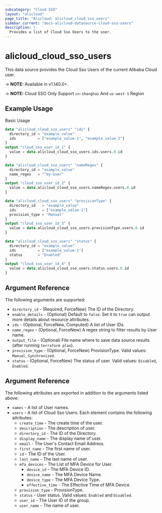 ```yaml
---
subcategory: "Cloud SSO"
layout: "alicloud"
page_title: "Alicloud: alicloud_cloud_sso_users"
sidebar_current: "docs-alicloud-datasource-cloud-sso-users"
description: |-
  Provides a list of Cloud Sso Users to the user.
---
```


# alicloud\_cloud\_sso\_users

This data source provides the Cloud Sso Users of the current Alibaba Cloud user.

-> **NOTE:** Available in v1.140.0+.

-> **NOTE:** Cloud SSO Only Support `cn-shanghai` And `us-west-1` Region

## Example Usage

Basic Usage

```terraform
data "alicloud_cloud_sso_users" "ids" {
  directory_id = "example_value"
  ids          = ["example_value-1", "example_value-2"]
}
output "cloud_sso_user_id_1" {
  value = data.alicloud_cloud_sso_users.ids.users.0.id
}

data "alicloud_cloud_sso_users" "nameRegex" {
  directory_id = "example_value"
  name_regex   = "^my-User"
}
output "cloud_sso_user_id_2" {
  value = data.alicloud_cloud_sso_users.nameRegex.users.0.id
}

data "alicloud_cloud_sso_users" "provisionType" {
  directory_id   = "example_value"
  ids            = ["example_value-1"]
  provision_type = "Manual"
}
output "cloud_sso_user_id_3" {
  value = data.alicloud_cloud_sso_users.provisionType.users.0.id
}

data "alicloud_cloud_sso_users" "status" {
  directory_id = "example_value"
  ids          = ["example_value-1"]
  status       = "Enabled"
}
output "cloud_sso_user_id_4" {
  value = data.alicloud_cloud_sso_users.status.users.0.id
}

```

## Argument Reference

The following arguments are supported:

* `directory_id` - (Required, ForceNew) The ID of the Directory.
* `enable_details` - (Optional) Default to `false`. Set it to `true` can output more details about resource attributes.
* `ids` - (Optional, ForceNew, Computed)  A list of User IDs.
* `name_regex` - (Optional, ForceNew) A regex string to filter results by User name.
* `output_file` - (Optional) File name where to save data source results (after running `terraform plan`).
* `provision_type` - (Optional, ForceNew) ProvisionType. Valid values: `Manual`, `Synchronized`.
* `status` - (Optional, ForceNew) The status of user. Valid values: `Disabled`, `Enabled`.

## Argument Reference

The following attributes are exported in addition to the arguments listed above:

* `names` - A list of User names.
* `users` - A list of Cloud Sso Users. Each element contains the following attributes:
    * `create_time` - The create time of the user.
    * `description` - The description of user.
    * `directory_id` - The ID of the Directory.
    * `display_name` - The display name of user.
    * `email` - The User's Contact Email Address.
    * `first_name` - The first name of user.
    * `id` - The ID of the User.
    * `last_name` - The last name of user.
    * `mfa_devices` - The List of MFA Device for User.
      * `device_id` - The MFA Device ID.
      * `device_name` - The MFA Device Name.
      * `device_type` - The MFA Device Type.
      * `effective_time` - The Effective Time of MFA Device.
    * `provision_type` - ProvisionType.
    * `status` - User status. Valid values: `Enabled` and `Disabled`.
    * `user_id` - The User ID of the group.
    * `user_name` - The name of user.

